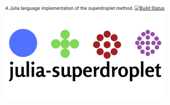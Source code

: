 # 
A Julia language implementation of the superdroplet method.
[![Build Status](https://github.com/emmacware/Superdroplet.jl/actions/workflows/CI.yml/badge.svg?branch=main)](https://github.com/emmacware/Superdroplet.jl/actions/workflows/CI.yml?query=branch%3Amain)
![alt text](julia-superdroplet.png)

